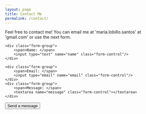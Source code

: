 ```yaml
---
layout: page
title: Contact Me
permalink: /contact/
---
```


<div class="row">
    <div class="col-md-8">
        Feel free to contact me! You can email me at 'maria.lobillo.santos' at 'gmail.com' or 
        use the next form.
    </div>
</div>

<div class="row">
    <form action="https://getform.io/f/8e552d0b-e358-4098-9794-5f6783c85c04" method="POST" class="form col-md-8">

    <div class="form-group">
        <span>Name: </span>
        <input type="text" name="name" class="form-control"/>
    </div>

    <div class="form-group">
        <span>Email: </span>
        <input type="email" name="email" class="form-control"/>
    </div>
    <div class="form-group">
        <span>Message: </span>
        <textarea name="message" class="form-control"></textarea>
    </div>
  
  
  <button type="submit" class="btn btn-primary btn-block">Send a message</button>

</form>

</div>